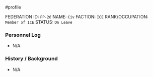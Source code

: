 #profile 

FEDERATION ID: `FP-26`
NAME: `Civ`
FACTION: `ICE`
RANK/OCCUPATION: `Member of ICE`
STATUS: `On Leave`

### Personnel Log
- N/A

### History / Background
- N/A
